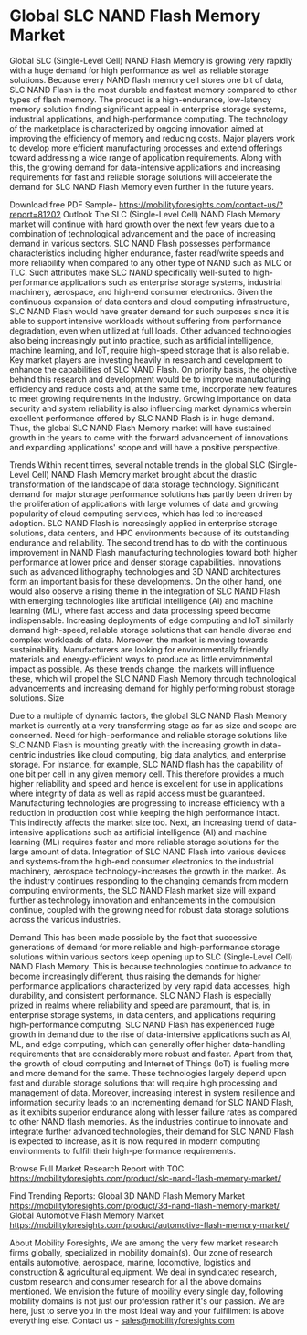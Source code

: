 # Global SLC NAND Flash Memory Market

Global SLC (Single-Level Cell) NAND Flash Memory is growing very rapidly with a huge demand for high performance as well as reliable storage solutions. Because every NAND flash memory cell stores one bit of data, SLC NAND Flash is the most durable and fastest memory compared to other types of flash memory. The product is a high-endurance, low-latency memory solution finding significant appeal in enterprise storage systems, industrial applications, and high-performance computing. The technology of the marketplace is characterized by ongoing innovation aimed at improving the efficiency of memory and reducing costs. Major players work to develop more efficient manufacturing processes and extend offerings toward addressing a wide range of application requirements. Along with this, the growing demand for data-intensive applications and increasing requirements for fast and reliable storage solutions will accelerate the demand for SLC NAND Flash Memory even further in the future years.


Download free PDF Sample- https://mobilityforesights.com/contact-us/?report=81202 
Outlook
The SLC (Single-Level Cell) NAND Flash Memory market will continue with hard growth over the next few years due to a combination of technological advancement and the pace of increasing demand in various sectors. SLC NAND Flash possesses performance characteristics including higher endurance, faster read/write speeds and more reliability when compared to any other type of NAND such as MLC or TLC. Such attributes make SLC NAND specifically well-suited to high-performance applications such as enterprise storage systems, industrial machinery, aerospace, and high-end consumer electronics. Given the continuous expansion of data centers and cloud computing infrastructure, SLC NAND Flash would have greater demand for such purposes since it is able to support intensive workloads without suffering from performance degradation, even when utilized at full loads. Other advanced technologies also being increasingly put into practice, such as artificial intelligence, machine learning, and IoT, require high-speed storage that is also reliable. Key market players are investing heavily in research and development to enhance the capabilities of SLC NAND Flash. On priority basis, the objective behind this research and development would be to improve manufacturing efficiency and reduce costs and, at the same time, incorporate new features to meet growing requirements in the industry. Growing importance on data security and system reliability is also influencing market dynamics wherein excellent performance offered by SLC NAND Flash is in huge demand. Thus, the global SLC NAND Flash Memory market will have sustained growth in the years to come with the forward advancement of innovations and expanding applications' scope and will have a positive perspective.

Trends
Within recent times, several notable trends in the global SLC (Single-Level Cell) NAND Flash Memory market brought about the drastic transformation of the landscape of data storage technology. Significant demand for major storage performance solutions has partly been driven by the proliferation of applications with large volumes of data and growing popularity of cloud computing services, which has led to increased adoption. SLC NAND Flash is increasingly applied in enterprise storage solutions, data centers, and HPC environments because of its outstanding endurance and reliability. The second trend has to do with the continuous improvement in NAND Flash manufacturing technologies toward both higher performance at lower price and denser storage capabilities. Innovations such as advanced lithography technologies and 3D NAND architectures form an important basis for these developments. On the other hand, one would also observe a rising theme in the integration of SLC NAND Flash with emerging technologies like artificial intelligence (AI) and machine learning (ML), where fast access and data processing speed become indispensable. Increasing deployments of edge computing and IoT similarly demand high-speed, reliable storage solutions that can handle diverse and complex workloads of data. Moreover, the market is moving towards sustainability. Manufacturers are looking for environmentally friendly materials and energy-efficient ways to produce as little environmental impact as possible. As these trends change, the markets will influence these, which will propel the SLC NAND Flash Memory through technological advancements and increasing demand for highly performing robust storage solutions.
Size

Due to a multiple of dynamic factors, the global SLC NAND Flash Memory market is currently at a very transforming stage as far as size and scope are concerned. Need for high-performance and reliable storage solutions like SLC NAND Flash is mounting greatly with the increasing growth in data-centric industries like cloud computing, big data analytics, and enterprise storage. For instance, for example, SLC NAND flash has the capability of one bit per cell in any given memory cell. This therefore provides a much higher reliability and speed and hence is excellent for use in applications where integrity of data as well as rapid access must be guaranteed. Manufacturing technologies are progressing to increase efficiency with a reduction in production cost while keeping the high performance intact. This indirectly affects the market size too. Next, an increasing trend of data-intensive applications such as artificial intelligence (AI) and machine learning (ML) requires faster and more reliable storage solutions for the large amount of data. Integration of SLC NAND Flash into various devices and systems-from the high-end consumer electronics to the industrial machinery, aerospace technology-increases the growth in the market. As the industry continues responding to the changing demands from modern computing environments, the SLC NAND Flash market size will expand further as technology innovation and enhancements in the compulsion continue, coupled with the growing need for robust data storage solutions across the various industries.

Demand
This has been made possible by the fact that successive generations of demand for more reliable and high-performance storage solutions within various sectors keep opening up to SLC (Single-Level Cell) NAND Flash Memory. This is because technologies continue to advance to become increasingly different, thus raising the demands for higher performance applications characterized by very rapid data accesses, high durability, and consistent performance. SLC NAND Flash is especially prized in realms where reliability and speed are paramount, that is, in enterprise storage systems, in data centers, and applications requiring high-performance computing. SLC NAND Flash has experienced huge growth in demand due to the rise of data-intensive applications such as AI, ML, and edge computing, which can generally offer higher data-handling requirements that are considerably more robust and faster. Apart from that, the growth of cloud computing and Internet of Things (IoT) is fueling more and more demand for the same. These technologies largely depend upon fast and durable storage solutions that will require high processing and management of data. Moreover, increasing interest in system resilience and information security leads to an incrementing demand for SLC NAND Flash, as it exhibits superior endurance along with lesser failure rates as compared to other NAND flash memories. As the industries continue to innovate and integrate further advanced technologies, their demand for SLC NAND Flash is expected to increase, as it is now required in modern computing environments to fulfill their high-performance requirements.

Browse Full Market Research Report with TOC https://mobilityforesights.com/product/slc-nand-flash-memory-market/


Find Trending Reports:
Global 3D NAND Flash Memory Market
https://mobilityforesights.com/product/3d-nand-flash-memory-market/
Global Automotive Flash Memory Market
https://mobilityforesights.com/product/automotive-flash-memory-market/ 


About Mobility Foresights,
We are among the very few market research firms globally, specialized in mobility domain(s). Our zone of research entails automotive, aerospace, marine, locomotive, logistics and construction & agricultural equipment. We deal in syndicated research, custom research and consumer research for all the above domains mentioned.
We envision the future of mobility every single day, following mobility domains is not just our profession rather it's our passion. We are here, just to serve you in the most ideal way and your fulfillment is above everything else. Contact us -  sales@mobilityforesights.com 


